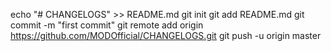 echo "# CHANGELOGS" >> README.md
git init
git add README.md
git commit -m "first commit"
git remote add origin https://github.com/MODOfficial/CHANGELOGS.git
git push -u origin master
